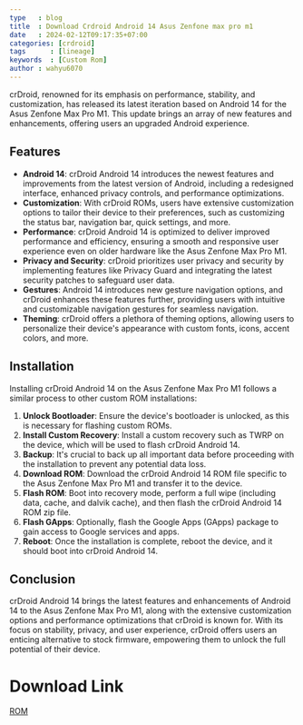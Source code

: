 ```yaml
---
type   : blog
title  : Download Crdroid Android 14 Asus Zenfone max pro m1
date   : 2024-02-12T09:17:35+07:00
categories: [crdroid]
tags      : [lineage]
keywords  : [Custom Rom]
author : wahyu6070
---
```



crDroid, renowned for its emphasis on performance, stability, and customization, has released its latest iteration based on Android 14 for the Asus Zenfone Max Pro M1. This update brings an array of new features and enhancements, offering users an upgraded Android experience.

## Features
- **Android 14**: crDroid Android 14 introduces the newest features and improvements from the latest version of Android, including a redesigned interface, enhanced privacy controls, and performance optimizations.
- **Customization**: With crDroid ROMs, users have extensive customization options to tailor their device to their preferences, such as customizing the status bar, navigation bar, quick settings, and more.
- **Performance**: crDroid Android 14 is optimized to deliver improved performance and efficiency, ensuring a smooth and responsive user experience even on older hardware like the Asus Zenfone Max Pro M1.
- **Privacy and Security**: crDroid prioritizes user privacy and security by implementing features like Privacy Guard and integrating the latest security patches to safeguard user data.
- **Gestures**: Android 14 introduces new gesture navigation options, and crDroid enhances these features further, providing users with intuitive and customizable navigation gestures for seamless navigation.
- **Theming**: crDroid offers a plethora of theming options, allowing users to personalize their device's appearance with custom fonts, icons, accent colors, and more.

## Installation
Installing crDroid Android 14 on the Asus Zenfone Max Pro M1 follows a similar process to other custom ROM installations:

1. **Unlock Bootloader**: Ensure the device's bootloader is unlocked, as this is necessary for flashing custom ROMs.
2. **Install Custom Recovery**: Install a custom recovery such as TWRP on the device, which will be used to flash crDroid Android 14.
3. **Backup**: It's crucial to back up all important data before proceeding with the installation to prevent any potential data loss.
4. **Download ROM**: Download the crDroid Android 14 ROM file specific to the Asus Zenfone Max Pro M1 and transfer it to the device.
5. **Flash ROM**: Boot into recovery mode, perform a full wipe (including data, cache, and dalvik cache), and then flash the crDroid Android 14 ROM zip file.
6. **Flash GApps**: Optionally, flash the Google Apps (GApps) package to gain access to Google services and apps.
7. **Reboot**: Once the installation is complete, reboot the device, and it should boot into crDroid Android 14.

## Conclusion
crDroid Android 14 brings the latest features and enhancements of Android 14 to the Asus Zenfone Max Pro M1, along with the extensive customization options and performance optimizations that crDroid is known for. With its focus on stability, privacy, and user experience, crDroid offers users an enticing alternative to stock firmware, empowering them to unlock the full potential of their device.
# Download Link
[ROM](https://www.pling.com/p/1373156/)


